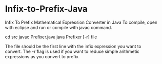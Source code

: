 Infix-to-Prefix-Java
====================

Infix To Prefix Mathematical Expression Converter in Java
To compile, open with eclipse and run or compile with javac command.

cd src
javac Prefixer.java
java Prefixer [-r] file

The file should be the first line with the infix expression you want to convert.
The -r flag is used if you want to reduce simple arithmetic expressions as you convert 
to prefix.